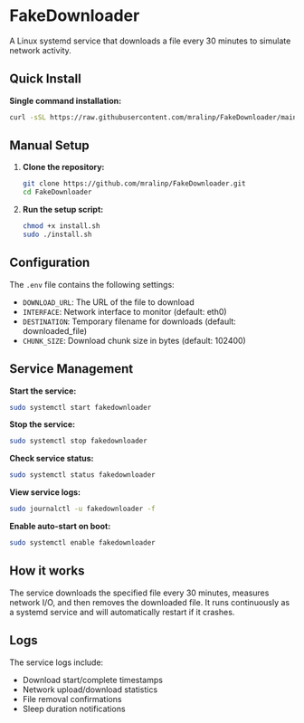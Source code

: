 # FakeDownloader

A Linux systemd service that downloads a file every 30 minutes to simulate network activity.

## Quick Install

**Single command installation:**

```bash
curl -sSL https://raw.githubusercontent.com/mralinp/FakeDownloader/main/install.sh | sudo bash
```

## Manual Setup

1. **Clone the repository:**

   ```bash
   git clone https://github.com/mralinp/FakeDownloader.git
   cd FakeDownloader
   ```

2. **Run the setup script:**
   ```bash
   chmod +x install.sh
   sudo ./install.sh
   ```

## Configuration

The `.env` file contains the following settings:

- `DOWNLOAD_URL`: The URL of the file to download
- `INTERFACE`: Network interface to monitor (default: eth0)
- `DESTINATION`: Temporary filename for downloads (default: downloaded_file)
- `CHUNK_SIZE`: Download chunk size in bytes (default: 102400)

## Service Management

**Start the service:**

```bash
sudo systemctl start fakedownloader
```

**Stop the service:**

```bash
sudo systemctl stop fakedownloader
```

**Check service status:**

```bash
sudo systemctl status fakedownloader
```

**View service logs:**

```bash
sudo journalctl -u fakedownloader -f
```

**Enable auto-start on boot:**

```bash
sudo systemctl enable fakedownloader
```

## How it works

The service downloads the specified file every 30 minutes, measures network I/O, and then removes the downloaded file. It runs continuously as a systemd service and will automatically restart if it crashes.

## Logs

The service logs include:

- Download start/complete timestamps
- Network upload/download statistics
- File removal confirmations
- Sleep duration notifications
